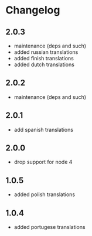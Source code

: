 # Changelog

## 2.0.3
* maintenance (deps and such)
* added russian translations
* added finish translations
* added dutch translations

## 2.0.2
* maintenance (deps and such)

## 2.0.1
* add spanish translations

## 2.0.0
* drop support for node 4

## 1.0.5
* added polish translations

## 1.0.4
* added portugese translations
